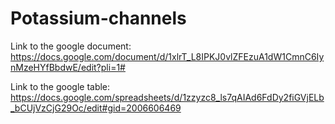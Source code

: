 # Potassium-channels

Link to the google document:
https://docs.google.com/document/d/1xlrT_L8IPKJ0vlZFEzuA1dW1CmnC6IynMzeHYfBbdwE/edit?pli=1#

Link to the google table:
https://docs.google.com/spreadsheets/d/1zzyzc8_ls7qAIAd6FdDy2fiGVjELb_bCUjVzCjG29Oc/edit#gid=2006606469


